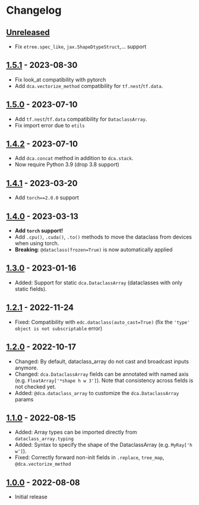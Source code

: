 # Changelog

<!--

Changelog follow the https://keepachangelog.com/ standard (at least the headers)

This allow to:

* auto-parsing release notes during the automated releases from github-action:
  https://github.com/marketplace/actions/pypi-github-auto-release
* Have clickable headers in the rendered markdown

To release a new version (e.g. from `1.0.0` -> `2.0.0`):

* Create a new `# [2.0.0] - YYYY-MM-DD` header and add the current
  `[Unreleased]` notes.
* At the end of the file:
  * Define the new link url:
  `[2.0.0]: https://github.com/google-research/dataclass_array/compare/v1.0.0...v2.0.0`
  * Update the `[Unreleased]` url: `v1.0.0...HEAD` -> `v2.0.0...HEAD`

-->

## [Unreleased]

*   Fix `etree.spec_like`, `jax.ShapeDtypeStruct`,... support

## [1.5.1] - 2023-08-30

*   Fix look_at compatibility with pytorch
*   Add `dca.vectorize_method` compatibility for `tf.nest`/`tf.data`.

## [1.5.0] - 2023-07-10

*   Add `tf.nest`/`tf.data` compatibility for `DataclassArray`.
*   Fix import error due to `etils`

## [1.4.2] - 2023-07-10

*   Add `dca.concat` method in addition to `dca.stack`.
*   Now require Python 3.9 (drop 3.8 support)

## [1.4.1] - 2023-03-20

*   Add `torch==2.0.0` support

## [1.4.0] - 2023-03-13

*   **Add `torch` support!**
*   Add `.cpu()`, `.cuda()`, `.to()` methods to move the dataclass from
    devices when using torch.
*   **Breaking**: `@dataclass(frozen=True)` is now automatically applied

## [1.3.0] - 2023-01-16

*   Added: Support for static `dca.DataclassArray` (dataclasses with only
    static fields).

## [1.2.1] - 2022-11-24

*   Fixed: Compatibility with `edc.dataclass(auto_cast=True)` (fix the `'type'
    object is not subscriptable` error)

## [1.2.0] - 2022-10-17

*   Changed: By default, dataclass_array do not cast and broadcast inputs
    anymore.
*   Changed: `dca.DataclassArray` fields can be annotated with named axis (e.g.
    `FloatArray['*shape h w 3']`). Note that consistency across fields is not
    checked yet.
*   Added: `@dca.dataclass_array` to customize the `dca.DataclassArray` params

## [1.1.0] - 2022-08-15

*   Added: Array types can be imported directly from `dataclass_array.typing`
*   Added: Syntax to specify the shape of the DataclassArray (e.g. `MyRay['h
    w']`).
*   Fixed: Correctly forward non-init fields in `.replace`, `tree_map`,
    `@dca.vectorize_method`

## [1.0.0] - 2022-08-08

*   Initial release

[Unreleased]: https://github.com/google-research/dataclass_array/compare/v1.5.1...HEAD
[1.5.1]: https://github.com/google-research/dataclass_array/compare/v1.5.0...v1.5.1
[1.5.0]: https://github.com/google-research/dataclass_array/compare/v1.4.2...v1.5.0
[1.4.2]: https://github.com/google-research/dataclass_array/compare/v1.4.1...v1.4.2
[1.4.1]: https://github.com/google-research/dataclass_array/compare/v1.4.0...v1.4.1
[1.4.0]: https://github.com/google-research/dataclass_array/compare/v1.3.0...v1.4.0
[1.3.0]: https://github.com/google-research/dataclass_array/compare/v1.2.1...v1.3.0
[1.2.1]: https://github.com/google-research/dataclass_array/compare/v1.2.0...v1.2.1
[1.2.0]: https://github.com/google-research/dataclass_array/compare/v1.1.0...v1.2.0
[1.1.0]: https://github.com/google-research/dataclass_array/compare/v1.0.0...v1.1.0
[1.0.0]: https://github.com/google-research/dataclass_array/compare/v0.1.0...v1.0.0
[0.1.0]: https://github.com/google-research/dataclass_array/releases/tag/v0.1.0
